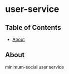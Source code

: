 # user-service

## Table of Contents

- [About](#about)

## About <a name = "about"></a>

minimum-social user service
